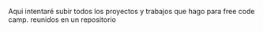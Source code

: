 Aqui intentaré subir todos los proyectos y trabajos que hago para free code camp. reunidos en un repositorio

